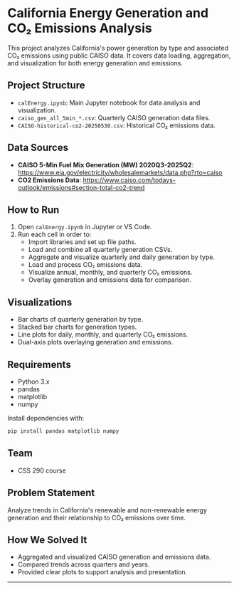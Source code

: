 # California Energy Generation and CO₂ Emissions Analysis

This project analyzes California's power generation by type and associated CO₂ emissions using public CAISO data. It covers data loading, aggregation, and visualization for both energy generation and emissions.

## Project Structure

- `calEnergy.ipynb`: Main Jupyter notebook for data analysis and visualization.
- `caiso_gen_all_5min_*.csv`: Quarterly CAISO generation data files.
- `CAISO-historical-co2-20250530.csv`: Historical CO₂ emissions data.

## Data Sources

- **CAISO 5-Min Fuel Mix Generation (MW) 2020Q3-2025Q2**: https://www.eia.gov/electricity/wholesalemarkets/data.php?rto=caiso
- **CO2 Emissions Data**: https://www.caiso.com/todays-outlook/emissions#section-total-co2-trend


## How to Run

1. Open `calEnergy.ipynb` in Jupyter or VS Code.
2. Run each cell in order to:
   - Import libraries and set up file paths.
   - Load and combine all quarterly generation CSVs.
   - Aggregate and visualize quarterly and daily generation by type.
   - Load and process CO₂ emissions data.
   - Visualize annual, monthly, and quarterly CO₂ emissions.
   - Overlay generation and emissions data for comparison.

## Visualizations

- Bar charts of quarterly generation by type.
- Stacked bar charts for generation types.
- Line plots for daily, monthly, and quarterly CO₂ emissions.
- Dual-axis plots overlaying generation and emissions.

## Requirements

- Python 3.x
- pandas
- matplotlib
- numpy

Install dependencies with:

```sh
pip install pandas matplotlib numpy
```

## Team

- CSS 290 course

## Problem Statement

Analyze trends in California's renewable and non-renewable energy generation and their relationship to CO₂ emissions over time.

## How We Solved It

- Aggregated and visualized CAISO generation and emissions data.
- Compared trends across quarters and years.
- Provided clear plots to support analysis and presentation.

---
